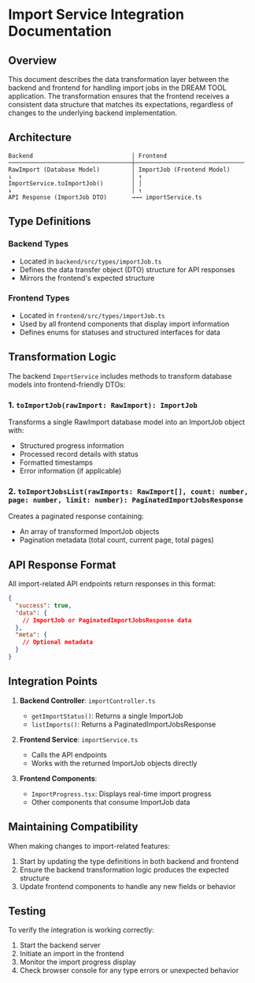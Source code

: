 # Import Service Integration Documentation

## Overview

This document describes the data transformation layer between the backend and frontend for handling import jobs in the DREAM TOOL application. The transformation ensures that the frontend receives a consistent data structure that matches its expectations, regardless of changes to the underlying backend implementation.

## Architecture

```
Backend                            │ Frontend
───────────────────────────────────┼───────────────────────────────
RawImport (Database Model)         │ ImportJob (Frontend Model)
↓                                  │ ↑
ImportService.toImportJob()        │ │
↓                                  │ ↑
API Response (ImportJob DTO)       →→→ importService.ts
```

## Type Definitions

### Backend Types

- Located in `backend/src/types/importJob.ts`
- Defines the data transfer object (DTO) structure for API responses
- Mirrors the frontend's expected structure

### Frontend Types

- Located in `frontend/src/types/importJob.ts`
- Used by all frontend components that display import information
- Defines enums for statuses and structured interfaces for data

## Transformation Logic

The backend `ImportService` includes methods to transform database models into frontend-friendly DTOs:

### 1. `toImportJob(rawImport: RawImport): ImportJob`

Transforms a single RawImport database model into an ImportJob object with:
- Structured progress information
- Processed record details with status
- Formatted timestamps
- Error information (if applicable)

### 2. `toImportJobsList(rawImports: RawImport[], count: number, page: number, limit: number): PaginatedImportJobsResponse`

Creates a paginated response containing:
- An array of transformed ImportJob objects
- Pagination metadata (total count, current page, total pages)

## API Response Format

All import-related API endpoints return responses in this format:

```json
{
  "success": true,
  "data": {
    // ImportJob or PaginatedImportJobsResponse data
  },
  "meta": {
    // Optional metadata
  }
}
```

## Integration Points

1. **Backend Controller**: `importController.ts`
   - `getImportStatus()`: Returns a single ImportJob
   - `listImports()`: Returns a PaginatedImportJobsResponse

2. **Frontend Service**: `importService.ts` 
   - Calls the API endpoints
   - Works with the returned ImportJob objects directly

3. **Frontend Components**: 
   - `ImportProgress.tsx`: Displays real-time import progress
   - Other components that consume ImportJob data

## Maintaining Compatibility

When making changes to import-related features:

1. Start by updating the type definitions in both backend and frontend
2. Ensure the backend transformation logic produces the expected structure
3. Update frontend components to handle any new fields or behavior

## Testing

To verify the integration is working correctly:

1. Start the backend server
2. Initiate an import in the frontend
3. Monitor the import progress display
4. Check browser console for any type errors or unexpected behavior
